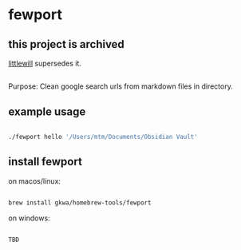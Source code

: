 # fewport

## this project is archived


[littlewill](https://github.com/gkwa/littlewill?tab=readme-ov-file#littlewill) supersedes it.


## 

Purpose:
Clean google search urls from markdown files in directory.

## example usage

```bash

./fewport hello '/Users/mtm/Documents/Obsidian Vault'

```

## install fewport


on macos/linux:
```bash

brew install gkwa/homebrew-tools/fewport

```


on windows:

```powershell

TBD

```
